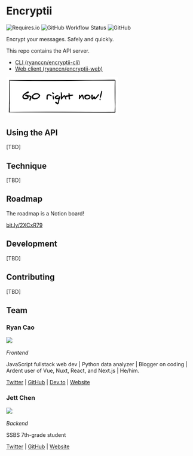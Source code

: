 # Encryptii
![Requires.io](https://img.shields.io/requires/github/JettChenT/encryptii-server)   ![GitHub Workflow Status](https://img.shields.io/github/workflow/status/JettChenT/encryptii-server/Python%20application) ![GitHub](https://img.shields.io/github/license/JettChenT/encryptii-server)

Encrypt your messages. Safely and quickly.

This repo contains the API server.

- [CLI (ryanccn/encryptii-cli)](https://github.com/ryanccn/encryptii-cli)
- [Web client (ryanccn/encryptii-web)](https://github.com/ryanccn/encryptii-web)

<a href="https://encryptii.now.sh"><img src=".github/go.png" width="300"></a>

## Using the API

[TBD]

## Technique

[TBD]

## Roadmap

The roadmap is a Notion board!

[bit.ly/2XCxR79](https://bit.ly/2XCxR79)

## Development

[TBD]

## Contributing

[TBD]

## Team

### Ryan Cao

<img src="https://avatars2.githubusercontent.com/u/47623453?v=4" width="50">

_Frontend_

JavaScript fullstack web dev | Python data analyzer | Blogger on coding | Ardent user of Vue, Nuxt, React, and Next.js | He/him.

[Twitter](https://twitter.com/RyanCaoDev) | [GitHub](https://github.com/ryanccn) | [Dev.to](https://dev.to/ryanccn) | [Website](https://ryanccn.now.sh)

### Jett Chen

<img src="https://avatars1.githubusercontent.com/u/45888395?v=4" width="50">

_Backend_

SSBS 7th-grade student

[Twitter](https://twitter.com/Jettchen5) | [GitHub](https://github.com/JettChenT) | [Website](https://linktr.ee/JettChenT)
